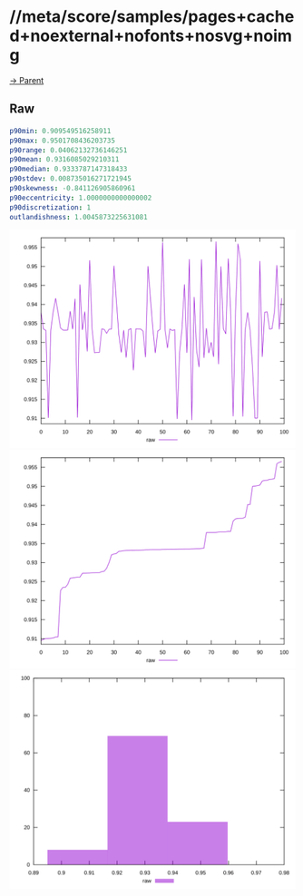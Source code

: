 
# //meta/score/samples/pages+cached+noexternal+nofonts+nosvg+noimg

[→ Parent](../..)


## Raw


```yaml
p90min: 0.909549516258911
p90max: 0.9501708436203735
p90range: 0.04062132736146251
p90mean: 0.9316085029210311
p90median: 0.9333787147318433
p90stdev: 0.008735016271721945
p90skewness: -0.841126905860961
p90eccentricity: 1.0000000000000002
p90discretization: 1
outlandishness: 1.0045873225631081

```

![PLOT: raw-values](./raw/values.svg)![PLOT: raw-sorted](./raw/sorted.svg)![PLOT: raw-histogram](./raw/histogram.svg)